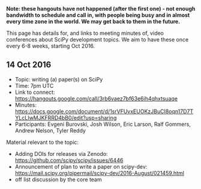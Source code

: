 **Note: these hangouts have not happened (after the first one) - not enough bandwidth to schedule and call in, with people being busy and in almost every time zone in the world. We may get back to them in the future.**


This page has details for, and links to meeting minutes of, video conferences about SciPy development topics. We aim to have these once every 6-8 weeks, starting Oct 2016.

## 14 Oct 2016

- Topic: writing (a) paper(s) on SciPy
- Time: 7pm UTC
- Link to connect: https://hangouts.google.com/call/3rb6vaez7bf63e6ih4qhxtsuaqe
- Minutes: https://docs.google.com/document/d/1srVFUvxEUOKzJBuCI8oqn17D7TYLcLIwMJKFRRD4bB0/edit?usp=sharing
- Participants: Evgeni Burovski, Josh Wilson, Eric Larson, Ralf Gommers, Andrew Nelson, Tyler Reddy

Material relevant to the topic:
- Adding DOIs for releases via Zenodo: https://github.com/scipy/scipy/issues/6446
- Announcement of plan to write a paper on scipy-dev: https://mail.scipy.org/pipermail/scipy-dev/2016-August/021459.html
- off list discussion by the core team
